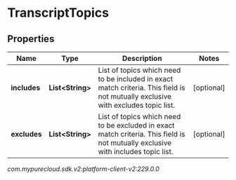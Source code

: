 # TranscriptTopics


## Properties

| Name | Type | Description | Notes |
| ------------ | ------------- | ------------- | ------------- |
| **includes** | **List&lt;String&gt;** | List of topics which need to be included in exact match criteria. This field is not mutually exclusive with excludes topic list. |  [optional] |
| **excludes** | **List&lt;String&gt;** | List of topics which need to be excluded in exact match criteria. This field is not mutually exclusive with includes topic list. |  [optional] |




_com.mypurecloud.sdk.v2:platform-client-v2:229.0.0_
